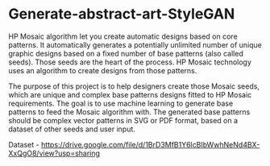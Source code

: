 # Generate-abstract-art-StyleGAN

HP Mosaic algorithm let you create automatic designs based on core patterns. It automatically generates a potentially unlimited number of unique graphic designs based on a fixed number of base patterns (also called seeds). Those seeds are the heart of the process. HP Mosaic technology uses an algorithm to create designs from those patterns.

The purpose of this project is to help designers create those Mosaic seeds, which are unique and complex base patterns designs fitted to HP Mosaic requirements. The goal is to use machine learning to generate base patterns to feed the Mosaic algorithm with. The generated base patterns should be complex vector patterns in SVG or PDF format, based on a dataset of other seeds and user input. 

Dataset - https://drive.google.com/file/d/1BrD3MfB1Y6lcBIbWwhNeNd4BX-XxQgO8/view?usp=sharing

